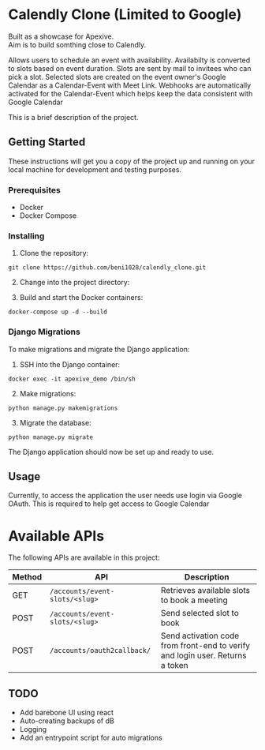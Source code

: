 # Calendly Clone (Limited to Google)
Built as a showcase for Apexive. <br>
Aim is to build somthing close to Calendly. <br>

Allows users to schedule an event with availability. 
Availabilty is converted to slots based on event duration.
Slots are sent by mail to invitees who can pick a slot.
Selected slots are created on the event owner's Google Calendar as a Calendar-Event with Meet Link.
Webhooks are automatically activated for the Calendar-Event which helps keep the data consistent with Google Calendar

This is a brief description of the project.


## Getting Started
These instructions will get you a copy of the project up and running on your local machine for development and testing purposes.

### Prerequisites

- Docker
- Docker Compose

### Installing
1. Clone the repository:
```
git clone https://github.com/beni1028/calendly_clone.git

```
2. Change into the project directory:

3. Build and start the Docker containers:
```
docker-compose up -d --build
````

### Django Migrations

To make migrations and migrate the Django application:

1. SSH into the Django container:
```
docker exec -it apexive_demo /bin/sh
```
2. Make migrations:
```
python manage.py makemigrations
```
3. Migrate the database:
```
python manage.py migrate
```
The Django application should now be set up and ready to use.

## Usage
Currently, to access the application the user needs use login via Google OAuth.
This is required to help get access to Google Calendar

# Available APIs

The following APIs are available in this project:

| Method| API | Description | 
| --- | --- | --- |
| GET|`/accounts/event-slots/<slug>` | Retrieves available slots to book a meeting |
| POST|`/accounts/event-slots/<slug>` | Send selected slot to book |
| POST|`/accounts/oauth2callback/` | Send activation code from front-end to verify and login user. Returns a token |

## TODO
- Add barebone UI using react
- Auto-creating backups of dB
- Logging 
- Add an entrypoint script for auto migrations
 



